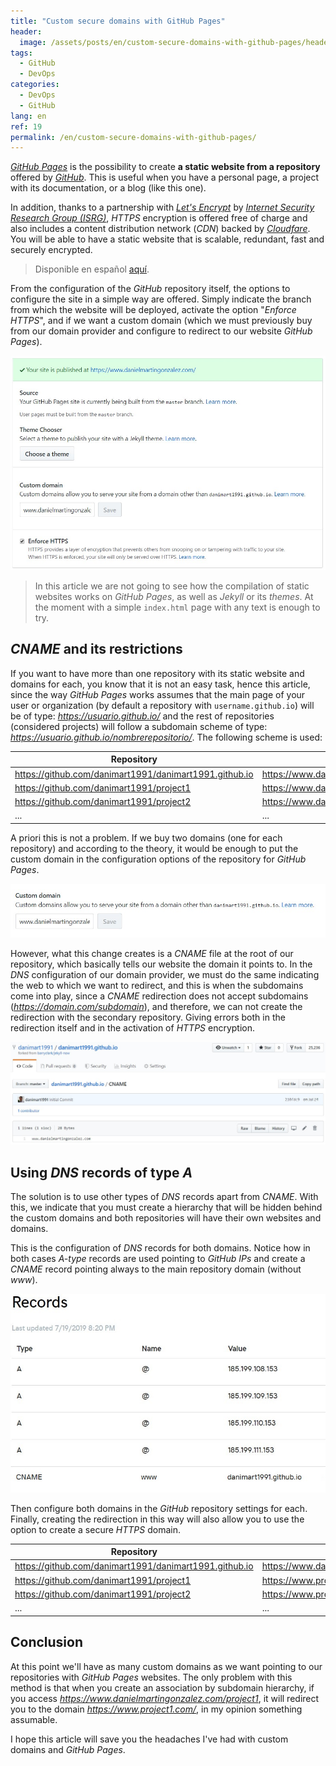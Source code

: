 ```yaml
---
title: "Custom secure domains with GitHub Pages"
header:
  image: /assets/posts/en/custom-secure-domains-with-github-pages/header.jpg
tags:
  - GitHub
  - DevOps
categories:
  - DevOps
  - GitHub
lang: en
ref: 19
permalink: /en/custom-secure-domains-with-github-pages/
---
```


[*GitHub Pages*](https://pages.github.com/) is the possibility to create **a static website from a repository** offered by [*GitHub*](https://github.com/). This is useful when you have a personal page, a project with its documentation, or a blog (like this one).

In addition, thanks to a partnership with [*Let's Encrypt*](https://letsencrypt.org/) by [*Internet Security Research Group (ISRG)*](https://www.abetterinternet.org/), *HTTPS* encryption is offered free of charge and also includes a content distribution network (*CDN*) backed by [*Cloudfare*](https://www.cloudflare.com/). You will be able to have a static website that is scalable, redundant, fast and securely encrypted.

> Disponible en español [aquí](https://www.nocountryforgeeks.com/dominios-seguros-a-medida-con-github-pages/).

From the configuration of the *GitHub* repository itself, the options to configure the site in a simple way are offered. Simply indicate the branch from which the website will be deployed, activate the option "*Enforce HTTPS*", and if we want a custom domain (which we must previously buy from our domain provider and configure to redirect to our website *GitHub Pages*).

![GitHub Pages settings](/assets/posts/en/custom-secure-domains-with-github-pages/image01.jpg)

> In this article we are not going to see how the compilation of static websites works on *GitHub Pages*, as well as *Jekyll* or its *themes*. At the moment with a simple `index.html` page with any text is enough to try.

## *CNAME* and its restrictions

If you want to have more than one repository with its static website and domains for each, you know that it is not an easy task, hence this article, since the way *GitHub Pages* works assumes that the main page of your user or organization (by default a repository with `username.github.io`) will be of type: *https://usuario.github.io/* and the rest of repositories (considered projects) will follow a subdomain scheme of type: *https://usuario.github.io/nombrerepositorio/*. The following scheme is used:

| Repository | URL |
|---|---|
| https://github.com/danimart1991/danimart1991.github.io | https://www.danimart1991.github.io/ |
| https://github.com/danimart1991/project1 | https://www.danimart1991.github.io/project1/ |
| https://github.com/danimart1991/project2 | https://www.danimart1991.github.io/project2/ |
| ... | ... |

A priori this is not a problem. If we buy two domains (one for each repository) and according to the theory, it would be enough to put the custom domain in the configuration options of the repository for *GitHub Pages*.

![GitHub Pages domain settings](/assets/posts/en/custom-secure-domains-with-github-pages/image02.jpg)

However, what this change creates is a *CNAME* file at the root of our repository, which basically tells our website the domain it points to. In the *DNS* configuration of our domain provider, we must do the same indicating the web to which we want to redirect, and this is when the subdomains come into play, since a *CNAME* redirection does not accept subdomains (*https://domain.com/subdomain*), and therefore, we can not create the redirection with the secondary repository. Giving errors both in the redirection itself and in the activation of *HTTPS* encryption.

![CNAME Github Pages](/assets/posts/en/custom-secure-domains-with-github-pages/image03.jpg)

## Using *DNS* records of type *A*

The solution is to use other types of *DNS* records apart from *CNAME*. With this, we indicate that you must create a hierarchy that will be hidden behind the custom domains and both repositories will have their own websites and domains.

This is the configuration of *DNS* records for both domains. Notice how in both cases *A-type* records are used pointing to *GitHub IPs* and create a *CNAME* record pointing always to the main repository domain (without *www*).

![DNS Records](/assets/posts/en/custom-secure-domains-with-github-pages/image04.jpg)

Then configure both domains in the *GitHub* repository settings for each. Finally, creating the redirection in this way will also allow you to use the option to create a secure *HTTPS* domain.

| Repository | URL |
|---|---|
| https://github.com/danimart1991/danimart1991.github.io | https://www.danielmartingonzalez.com/ |
| https://github.com/danimart1991/project1 | https://www.project1.com/ |
| https://github.com/danimart1991/project2 | https://www.project2.com/ |
| ... | ... |

## Conclusion

At this point we'll have as many custom domains as we want pointing to our repositories with *GitHub Pages* websites. The only problem with this method is that when you create an association by subdomain hierarchy, if you access *https://www.danielmartingonzalez.com/project1*, it will redirect you to the domain *https://www.project1.com/*, in my opinion something assumable.

I hope this article will save you the headaches I've had with custom domains and *GitHub Pages*.
